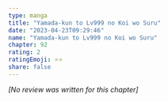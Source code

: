 ```yaml
---
type: manga
title: "Yamada-kun to Lv999 no Koi wo Suru"
date: "2023-04-23T09:29:46"
name: "Yamada-kun to Lv999 no Koi wo Suru"
chapter: 92
rating: 2
ratingEmoji: ⭐️⭐️
share: false
---
```


*[No review was written for this chapter]*
